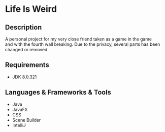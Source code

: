 <h1>Life Is Weird</h1>
<h2>Description</h2>
<p>A personal project for my very close friend taken as a game in the game and with the fourth wall breaking. Due to the privacy, several parts has been changed or removed.</p>

<h2>Requirements</h2>
<ul>
  <li>JDK 8.0.321</li>
</ul>

<h2>Languages & Frameworks & Tools</h2>
<ul>
  <li>Java</li>
  <li>JavaFX</li>
  <li>CSS</li>
  <li>Scene Builder</li>
  <li>IntelliJ</li>
</ul>
